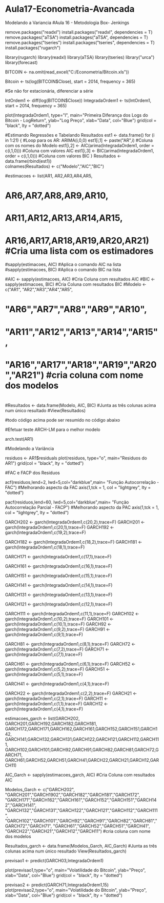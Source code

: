 # Aula17-Econometria-Avancada
Modelando a Variancia
                    #Aula 16 - Metodologia Box- Jenkings

remove.packages("readxl")
install.packages("readxl", dependencies = T)
remove.packages("aTSA")
install.packages("aTSA", dependencies = T)
remove.packages("tseries")
install.packages("tseries", dependencies = T)
install.packages("rugarch")

library(rugarch)
library(readxl)
library(aTSA)
library(tseries)
library("urca") 
library(forecast)

BITCOIN <- na.omit(read_excel("C:/Econometria/Bitcoin.xls"))

Bitcoin <-  ts(log(BITCOIN$Close), start = 2014, frequency = 365)


#Se não for estacionária, diferenciar a série

IntOrdem1 <- diff(log(BITCOIN$Close))
IntegradaOrdem1 <- ts(IntOrdem1, start = 2014, frequency = 365)

plot(IntegradaOrdem1, type="l", main="Primeira Diferança dos Logs do Bitcoin - LogReturn", ylab="Log Preço", xlab="Data", col="Blue")
grid(col = "black", lty = "dotted")


#Estimando Regressões e Tabelando Resultados
est1 <- data.frame()
for (i in 1:21) {                 #Loop para os AR: ARIMA(i,0,0)
  est1[i,1] <- paste("AR",i)      #Coluna com os nomes do Modelo
  est1[i,2] <- AIC(arima(IntegradaOrdem1,  order = c(i,1,0)))  #Coluna com valores AIC
  est1[i,3] <- BIC(arima(IntegradaOrdem1,  order = c(i,1,0)))  #Coluna com valores BIC
}
Resultados <- data.frame(rbind(est1))  
colnames(Resultados) <- c("Modelo","AIC","BIC")

#estimacoes <- list(AR1, AR2,AR3,AR4,AR5,
#                   AR6,AR7,AR8,AR9,AR10,
#                   AR11,AR12,AR13,AR14,AR15,
#                   AR16,AR17,AR18,AR19,AR20,AR21)      #Cria uma lista com os estimadores


#sapply(estimacoes, AIC)            #Aplica o comando AIC na lista
#sapply(estimacoes, BIC)            #Aplica o comando BIC na lista

#AIC <- sapply(estimacoes, AIC)      #Cria Coluna com resultados AIC
#BIC <- sapply(estimacoes, BIC)      #Cria Coluna com resultados BIC
#Modelo <- c("AR1", "AR2","AR3","AR4","AR5",
#            "AR6","AR7","AR8","AR9","AR10",
#            "AR11","AR12","AR13","AR14","AR15",
#            "AR16","AR17","AR18","AR19","AR20","AR21")   #cria coluna com nome dos modelos
#
#Resultados <- data.frame(Modelo, AIC, BIC)  #Junta as três colunas acima num único resultado
#View(Resultados)

#todo código acima pode ser resumido no código abaixo


#Efetuar teste ARCH-LM para o melhor modelo

arch.test(AR1)

#Modelando a Variância

residuos <- AR1$residuals
plot(residuos, type="o", main="Residuos do AR1")
grid(col = "black", lty = "dotted")

#FAC  e FACP  dos Residuos

acf(residuos,lend=2, lwd=5,col="darkblue",main= "Função Autocorrelação - FAC")              #Melhorando aspecto da FAC
axis(1,tck = 1, col = "lightgrey", lty = "dotted")

pacf(residuos,lend=60, lwd=5,col="darkblue",main= "Função Autocorrelação Parcial - FACP")   #Melhorando aspecto da PAC
axis(1,tck = 1, col = "lightgrey", lty = "dotted")


GARCH202 <- garch(IntegradaOrdem1,c(20,2),trace=F)
GARCH201 <- garch(IntegradaOrdem1,c(20,1),trace=F)
GARCH192 <- garch(IntegradaOrdem1,c(19,2),trace=F)

GARCH182 <- garch(IntegradaOrdem1,c(18,2),trace=F) 
GARCH181 <- garch(IntegradaOrdem1,c(18,1),trace=F)
 
GARCH171 <- garch(IntegradaOrdem1,c(17,1),trace=F)

GARCH161 <- garch(IntegradaOrdem1,c(16,1),trace=F)

GARCH151 <- garch(IntegradaOrdem1,c(15,1),trace=F)

GARCH141 <- garch(IntegradaOrdem1,c(14,1),trace=F)

GARCH131 <- garch(IntegradaOrdem1,c(13,1),trace=F)

GARCH121 <- garch(IntegradaOrdem1,c(12,1),trace=F)

GARCH111 <- garch(IntegradaOrdem1,c(11,1),trace=F)
GARCH102 <- garch(IntegradaOrdem1,c(10,2),trace=F)
GARCH101 <- garch(IntegradaOrdem1,c(10,1),trace=F)
GARCH92 <- garch(IntegradaOrdem1,c(9,2),trace=F)
GARCH91 <- garch(IntegradaOrdem1,c(9,1),trace=F)

GARCH81 <- garch(IntegradaOrdem1,c(8,1),trace=F)
GARCH72 <- garch(IntegradaOrdem1,c(7,2),trace=F)
GARCH71 <- garch(IntegradaOrdem1,c(7,1),trace=F)

GARCH61 <- garch(IntegradaOrdem1,c(6,1),trace=F)
GARCH52 <- garch(IntegradaOrdem1,c(5,2),trace=F)
GARCH51 <- garch(IntegradaOrdem1,c(5,1),trace=F)

GARCH41 <- garch(IntegradaOrdem1,c(4,1),trace=F)


GARCH22 <- garch(IntegradaOrdem1,c(2,2),trace=F)
GARCH21 <- garch(IntegradaOrdem1,c(2,1),trace=F)
GARCH11 <- garch(IntegradaOrdem1,c(1,1),trace=F)
GARCH12 <- garch(IntegradaOrdem1,c(4,1),trace=F)

estimacoes_garch <- list(GARCH202, GARCH201,GARCH192,GARCH182,GARCH181,
                  GARCH172,GARCH171,GARCH162,GARCH161,GARCH152,GARCH151,GARCH142,
                  GARCH141,GARCH132,GARCH131,GARCH122,GARCH121,GARCH112,GARCH111,
                  GARCH102,GARCH101,GARCH92,GARCH91,GARCH82,GARCH81,GARCH72,GARCH71,
                  GARCH61,GARCH52,GARCH51,GARCH41,GARCH22,GARCH21,GARCH12,GARCH11)

AIC_Garch <- sapply(estimacoes_garch, AIC)      #Cria Coluna com resultados AIC

Modelos_Garch <- c("GARCH202", "GARCH201","GARCH1902","GARCH182","GARCH181","GARCH172",
                  "GARCH171","GARCH162","GARCH161","GARCH152","GARCH151","GARCH142","GARCH141",
                  "GARCH132","GARCH131","GARCH122","GARCH121","GARCH112","GARCH111",
                  "GARCH102","GARCH101","GARCH92","GARCH91","GARCH82","GARCH81","GARCH72","GARCH71",
                  "GARCH61","GARCH52","GARCH51","GARCH41",
                  "GARCH22","GARCH21","GARCH12","GARCH11")                                            #cria coluna com nome dos modelos

Resultados_garch <- data.frame(Modelos_Garch, AIC_Garch)  #Junta as três colunas acima num único resultado
View(Resultados_garch)

previsao1 <- predict(GARCH03,IntegradaOrdem1)

plot(previsao1,type="o", main="Volatilidade do Bitcoin", ylab="Preço", xlab="Data", col="Blue")
grid(col = "black", lty = "dotted")
     
previsao2 <- predict(GARCH71,IntegradaOrdem1,15)
plot(previsao2,type="o", main="Volatilidade do Bitcoin", ylab="Preço", xlab="Data", col="Blue")
grid(col = "black", lty = "dotted")
